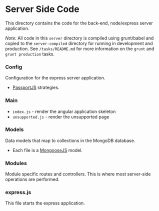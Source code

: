 # Server Side Code

This directory contains the code for the back-end, node/express server application.

*Note:* All code in this `server` directory is compiled using grunt/babel and copied to the `server-compiled` directory for running in development and production. See `/tasks/README.md` for more information on the `grunt` and `grunt production` tasks.

### Config

Configuration for the express server application.

* [PassportJS](http://passportjs.org/) strategies.

### Main

* `index.js` - render the angular application skeleton
* `unsupported.js` - render the unsupported page

### Models

Data models that map to collections in the MongoDB database.

* Each file is a [MongooseJS](http://mongoosejs.com/) model.

### Modules

Module specific routes and controllers. This is where most server-side operations are performed.

### express.js

This file starts the express application.